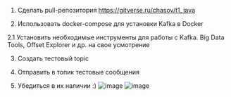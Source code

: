 1. Сделать pull-репозитория https://gitverse.ru/chasov/t1_java

2. Использовать docker-compose для установки Kafka в Docker

2.1 Установить необходимые инструменты для работы с Kafka. Big Data Tools, Offset Explorer и др. на свое усмотрение

3. Создать тестовый topic

4. Отправить в топик тестовые сообщения

5. Убедиться в их наличии :)
   ![image](https://github.com/user-attachments/assets/cf0d9bc9-b732-4d26-bb27-64c2e4b40fa7)
   ![image](https://github.com/user-attachments/assets/dd99f8ab-18fa-43ca-af6f-561ee8b2fb2d)

